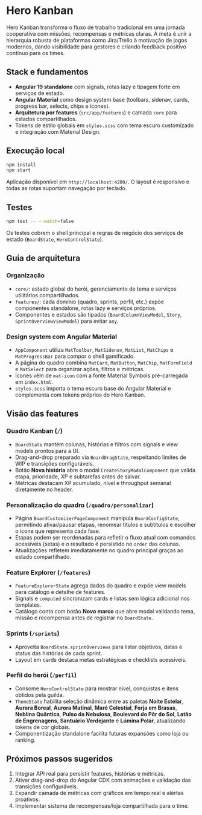 # Hero Kanban

Hero Kanban transforma o fluxo de trabalho tradicional em uma jornada cooperativa com missões, recompensas e métricas claras. A meta é unir a hierarquia robusta de plataformas como Jira/Trello à motivação de jogos modernos, dando visibilidade para gestores e criando feedback positivo contínuo para os times.

## Stack e fundamentos

- **Angular 19 standalone** com signals, rotas lazy e tipagem forte em serviços de estado.
- **Angular Material** como design system base (toolbars, sidenav, cards, progress bar, selects, chips e ícones).
- **Arquitetura por features** (`src/app/features`) e camada `core` para estados compartilhados.
- Tokens de estilo globais em `styles.scss` com tema escuro customizado e integração com Material Design.

## Execução local

```bash
npm install
npm start
```

Aplicação disponível em `http://localhost:4200/`. O layout é responsivo e todas as rotas suportam navegação por teclado.

## Testes

```bash
npm test -- --watch=false
```

Os testes cobrem o shell principal e regras de negócio dos serviços de estado (`BoardState`, `HeroControlState`).

## Guia de arquitetura

### Organização

- `core/`: estado global do herói, gerenciamento de tema e serviços utilitários compartilhados.
- `features/`: cada domínio (quadro, sprints, perfil, etc.) expõe componentes standalone, rotas lazy e serviços próprios.
- Componentes e estados são tipados (`BoardColumnViewModel`, `Story`, `SprintOverviewViewModel`) para evitar `any`.

### Design system com Angular Material

- `AppComponent` utiliza `MatToolbar`, `MatSidenav`, `MatList`, `MatChips` e `MatProgressBar` para compor o shell gamificado.
- A página do quadro combina `MatCard`, `MatButton`, `MatChip`, `MatFormField` e `MatSelect` para organizar ações, filtros e métricas.
- Ícones vêm de `mat-icon` com a fonte Material Symbols pré-carregada em `index.html`.
- `styles.scss` importa o tema escuro base do Angular Material e complementa com tokens próprios do Hero Kanban.

## Visão das features

### Quadro Kanban (`/`)
- `BoardState` mantém colunas, histórias e filtros com signals e view models prontos para a UI.
- Drag-and-drop preparado via `BoardDragState`, respeitando limites de WIP e transições configuráveis.
- Botão **Nova história** abre o modal `CreateStoryModalComponent` que valida etapa, prioridade, XP e subtarefas antes de salvar.
- Métricas destacam XP acumulado, nível e throughput semanal diretamente no header.

### Personalização do quadro (`/quadro/personalizar`)
- Página `BoardCustomizerPageComponent` manipula `BoardConfigState`, permitindo ativar/pausar etapas, renomear títulos e subtítulos e escolher o ícone que representa cada fase.
- Etapas podem ser reordenadas para refletir o fluxo atual com comandos acessíveis (setas) e o resultado é persistido no `order` das colunas.
- Atualizações refletem imediatamente no quadro principal graças ao estado compartilhado.

### Feature Explorer (`/features`)
- `FeatureExplorerState` agrega dados do quadro e expõe view models para catálogo e detalhe de features.
- Signals e `computed` sincronizam cards e listas sem lógica adicional nos templates.
- Catálogo conta com botão **Novo marco** que abre modal validando tema, missão e recompensa antes de registrar no `BoardState`.

### Sprints (`/sprints`)
- Aproveita `BoardState.sprintOverviews` para listar objetivos, datas e status das histórias de cada sprint.
- Layout em cards destaca metas estratégicas e checklists acessíveis.

### Perfil do herói (`/perfil`)
- Consome `HeroControlState` para mostrar nível, conquistas e itens obtidos pela guilda.
- `ThemeState` habilita seleção dinâmica entre as paletas **Noite Estelar**, **Aurora Boreal**, **Aurora Matinal**, **Maré Celestial**, **Forja em Brasas**, **Neblina Quântica**, **Pulso da Nebulosa**, **Boulevard do Pôr do Sol**, **Latão de Engrenagens**, **Santuário Verdejante** e **Lúmina Polar**, atualizando tokens de cor globais.
- Componentização standalone facilita futuras expansões como loja ou ranking.

## Próximos passos sugeridos

1. Integrar API real para persistir features, histórias e métricas.
2. Ativar drag-and-drop do Angular CDK com animações e validação das transições configuráveis.
3. Expandir camada de métricas com gráficos em tempo real e alertas proativos.
4. Implementar sistema de recompensas/loja compartilhada para o time.
